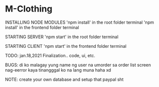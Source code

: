 # M-Clothing

INSTALLING NODE MODULES
'npm install' in the root folder terminal
'npm install' in the frontend folder terminal

STARTING SERVER
'npm start' in the root folder terminal

STARTING CLIENT
'npm start' in the frontend folder terminal

TODO: jan.18,2021
  Finalization.. code, ui, etc.
  
BUGS:
  di ko malagay yung name ng user na umorder sa
  order list screen nag-eerror kaya tinangggal ko
  na lang muna haha xd

NOTE:
  create your own database and setup that paypal sht

